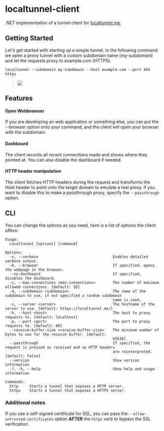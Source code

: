 # localtunnel-client

.NET implementation of a tunnel client for [localtunnel.me](localtunnel.me).

## Getting Started

Let's get started with starting up a simple tunnel. In the following command
we open a proxy tunnel with a custom subdomain name (my-subdomain) and let
the requests proxy to example.com (HTTPS).

```
localtunnel --subdomain my-subdomain --host example.com --port 443 https
```

> ![](https://i.imgur.com/cX476cI.png)

## Features

#### Open Webbrowser

If you are developing an web application or something else, you can put the --browser option onto
your command, and the client will open your browser with the subdomain.

#### Dashboard

The client records all recent connections made and shows where they pointed at. You can also disable
the dashboard if needed.

#### HTTP header manipulation

The client fetches HTTP headers during the request and transforms the Host header to point onto the target domain
to emulate a real proxy. If you want to disable this to make a passthrough proxy, specify the `--passthrough` option.

## CLI

You can change the options as you need, here is a list of options the client offers:

```
Usage:
  Localtunnel [options] [command]

Options:
  -v, --verbose                                  Enables detailed verbose output.
  -b, --browser                                  If specified, opens the webpage in the browser.
  --no-dashboard                                 If specified, disables the dashboard.
  -c, --max-connections <max-connections>        The number of maximum allowed connections. [default: 10]
  -d, --subdomain <subdomain>                    The name of the subdomain to use, if not specified a random subdomain
                                                 name is used.
  -s, --server <server>                          The hostname of the server to use. [default: https://localtunnel.me/]
  -h, --host <host>                              The host to proxy requests to. [default: localhost]
  -p, --port <port>                              The port to proxy requests to. [default: 80]
  --receive-buffer-size <receive-buffer-size>    The minimum number of bytes to use for the receive buffer. [default:
                                                 65536]
  --passthrough                                  If specified, the request is proxied as received and no HTTP headers
                                                 are reinterpreted. [default: False]
  --version                                      Show version information
  -?, -h, --help                                 Show help and usage information

Commands:
  http     Starts a tunnel that exposes a HTTP server.
  https    Starts a tunnel that exposes a HTTPS server.
  ```
  
  ### Additional notes
  
  If you use a self-signed certificate for SSL, you can pass the `--allow-untrusted-certificates` option **AFTER** the `https` verb  to bypass the SSL verification.
